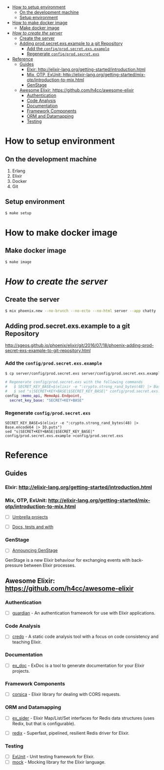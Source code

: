 - [How to setup environment](#org75fc91d)
  - [On the development machine](#org060a237)
  - [Setup environment](#orgd4dce18)
- [How to make docker image](#org1f532f1)
  - [Make docker image](#orgf90d64c)
- [*How to create the server*](#orgf356a96)
  - [Create the server](#org4249734)
  - [Adding prod.secret.exs.example to a git Repository](#orgd6bdc6d)
    - [Add the `config/prod.secret.exs.example`](#orgf4bb17f)
    - [Regenerate `config/prod.secret.exs`](#orge4487e9)
- [Reference](#orge050787)
  - [Guides](#org8577fc5)
    - [Elxir: <http://elixir-lang.org/getting-started/introduction.html>](#orgddafaa7)
    - [Mix, OTP, ExUnit: <http://elixir-lang.org/getting-started/mix-otp/introduction-to-mix.html>](#org0488a8c)
    - [GenStage](#org8706bb5)
  - [Awesome Elixir: <https://github.com/h4cc/awesome-elixir>](#org6520772)
    - [Authentication](#org11e7cec)
    - [Code Analysis](#orgba36733)
    - [Documentation](#org8cac1c1)
    - [Framework Components](#orgfeef6aa)
    - [ORM and Datamapping](#org8ed5221)
    - [Testing](#orgd3282b8)



<a id="org75fc91d"></a>

# How to setup environment


<a id="org060a237"></a>

## On the development machine

1.  Erlang
2.  Elixir
3.  Docker
4.  Git


<a id="orgd4dce18"></a>

## Setup environment

```bash
$ make setup
```


<a id="org1f532f1"></a>

# How to make docker image


<a id="orgf90d64c"></a>

## Make docker image

```bash
$ make image
```


<a id="orgf356a96"></a>

# *How to create the server*


<a id="org4249734"></a>

## Create the server

```bash
$ mix phoenix.new --no-brunch --no-ecto --no-html server --app chatty
```


<a id="orgd6bdc6d"></a>

## Adding prod.secret.exs.example to a git Repository

<http://sgeos.github.io/phoenix/elixir/git/2016/07/18/phoenix-adding-prod-secret-exs-example-to-git-repository.html>


<a id="orgf4bb17f"></a>

### Add the `config/prod.secret.exs.example`

```bash
$ cp server/config/prod.secret.exs server/config/prod.secret.exs.example
```

```elixir
# Regenerate config/prod.secret.exs with the following commands
#   $ SECRET_KEY_BASE=$(elixir -e ":crypto.strong_rand_bytes(48) |> Base.encode64 |> IO.puts")
#   $ sed "s|SECRET+KEY+BASE|$SECRET_KEY_BASE|" config/prod.secret.exs.example >config/prod.secret.exs
config :memo_api, MemoApi.Endpoint,
  secret_key_base: "SECRET+KEY+BASE"
```


<a id="orge4487e9"></a>

### Regenerate `config/prod.secret.exs`

```shell
SECRET_KEY_BASE=$(elixir -e ":crypto.strong_rand_bytes(48) |> Base.encode64 |> IO.puts")
sed "s|SECRET+KEY+BASE|$SECRET_KEY_BASE|" config/prod.secret.exs.example >config/prod.secret.exs
```


<a id="orge050787"></a>

# Reference


<a id="org8577fc5"></a>

## Guides


<a id="orgddafaa7"></a>

### Elxir: <http://elixir-lang.org/getting-started/introduction.html>


<a id="org0488a8c"></a>

### Mix, OTP, ExUnit: <http://elixir-lang.org/getting-started/mix-otp/introduction-to-mix.html>

-   [ ] [Umbrella projects](http://elixir-lang.org/getting-started/mix-otp/dependencies-and-umbrella-apps.html#umbrella-projects)
-   [ ] [Docs, tests and with](http://elixir-lang.org/getting-started/mix-otp/docs-tests-and-with.html)


<a id="org8706bb5"></a>

### GenStage

-   [ ] [Announcing GenStage](http://elixir-lang.org/blog/2016/07/14/announcing-genstage/)

GenStage is a new Elixir behaviour for exchanging events with back-pressure between Elixir processes.


<a id="org6520772"></a>

## Awesome Elixir: <https://github.com/h4cc/awesome-elixir>


<a id="org11e7cec"></a>

### Authentication

-   [ ] [guardian](https://github.com/ueberauth/guardian) - An authentication framework for use with Elixir applications.


<a id="orgba36733"></a>

### Code Analysis

-   [ ] [credo](https://github.com/rrrene/credo) - A static code analysis tool with a focus on code consistency and teaching Elixir.


<a id="org8cac1c1"></a>

### Documentation

-   [ ] [ex\_doc](https://github.com/elixir-lang/ex_doc) - ExDoc is a tool to generate documentation for your Elixir projects.


<a id="orgfeef6aa"></a>

### Framework Components

-   [ ] [corsica](https://github.com/whatyouhide/corsica) - Elixir library for dealing with CORS requests.


<a id="org8ed5221"></a>

### ORM and Datamapping

-   [ ] [ex\_sider](https://github.com/ephe-meral/ex_sider) - Elixir Map/List/Set interfaces for Redis data structures (uses Redix, but that is configurable).
-   [ ] [redix](https://github.com/whatyouhide/redix) - Superfast, pipelined, resilient Redis driver for Elixir.


<a id="orgd3282b8"></a>

### Testing

-   [ ] [ExUnit](https://hexdocs.pm/ex_unit/ExUnit.html) - Unit testing framework for Elixir.
-   [ ] [mock](https://github.com/jjh42/mock) - Mocking library for the Elixir language.
